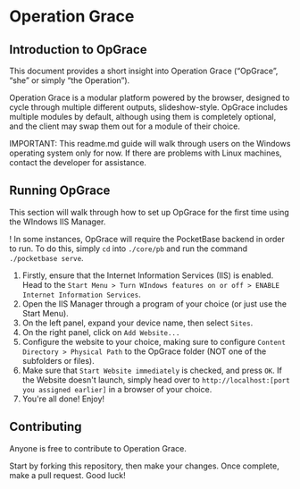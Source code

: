 # Operation Grace

## Introduction to OpGrace

This document provides a short insight into Operation Grace (“OpGrace”, “she” or simply “the Operation”).

Operation Grace is a modular platform powered by the browser, designed to cycle through multiple different outputs, slideshow-style. OpGrace includes multiple modules by default, although using them is completely optional, and the client may swap them out for a module of their choice.

IMPORTANT: This readme.md guide will walk through users on the Windows operating system only for now. If there are problems with Linux machines, contact the developer for assistance.

## Running OpGrace

This section will walk through how to set up OpGrace for the first time using the WIndows IIS Manager.

! In some instances, OpGrace will require the PocketBase backend in order to run. To do this, simply `cd` into `./core/pb` and run the command `./pocketbase serve`.

1. Firstly, ensure that the Internet Information Services (IIS) is enabled. Head to the `Start Menu > Turn WIndows features on or off > ENABLE Internet Information Services`.
2. Open the IIS Manager through a program of your choice (or just use the Start Menu).
3. On the left panel, expand your device name, then select `Sites`.
4. On the right panel, click on `Add Website...`
5. Configure the website to your choice, making sure to configure `Content Directory > Physical Path` to the OpGrace folder (NOT one of the subfolders or files).
6. Make sure that `Start Website immediately` is checked, and press `OK`. If the Website doesn't launch, simply head over to `http://localhost:[port you assigned earlier]` in a browser of your choice.
7. You're all done! Enjoy!

## Contributing

Anyone is free to contribute to Operation Grace.

Start by forking this repository, then make your changes. Once complete, make a pull request. Good luck!